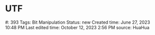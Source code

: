 # UTF

#: 393
Tags: Bit Manipulation
Status: new
Created time: June 27, 2023 10:48 PM
Last edited time: October 12, 2023 2:56 PM
source: HuaHua